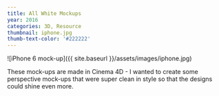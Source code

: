 ```yaml
---
title: All White Mockups
year: 2016
categories: 3D, Resource
thumbnail: iphone.jpg
thumb-text-color: '#222222'
---
```


![iPhone 6 mock-up]({{ site.baseurl }}/assets/images/iphone.jpg)

<div class="text-block">
  <p>These mock-ups are made in Cinema 4D - I wanted to create some perspective mock-ups that were super clean in style so that the designs could shine even more.</p>
</div>
